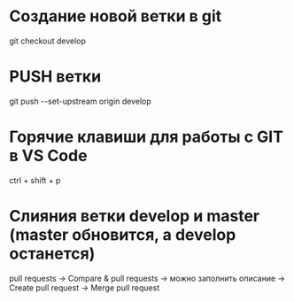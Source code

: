 # Создание новой ветки в git
git checkout develop
# PUSH ветки
git push --set-upstream origin develop
# Горячие клавиши для работы с GIT в VS Code
ctrl + shift + p
# Слияния ветки develop и master (master обновится, а develop останется)
pull requests -> Compare & pull requests -> можно заполнить описание -> Create pull request -> Merge pull request
